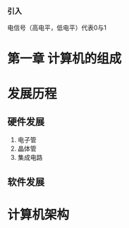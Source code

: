 ### 引入
电信号（高电平，低电平）代表0与1

# 第一章 计算机的组成

# 发展历程
## 硬件发展

1. 电子管
2. 晶体管
3. 集成电路


## 软件发展

# 计算机架构
















